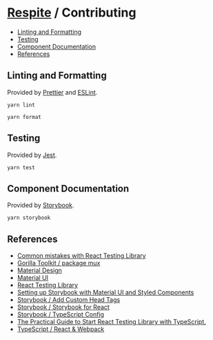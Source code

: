 # [Respite](./README.md) / Contributing

-   [Linting and Formatting](#linting-and-formatting)
-   [Testing](#testing)
-   [Component Documentation](#component-documentation)
-   [References](#references)

## Linting and Formatting

Provided by [Prettier](https://prettier.io/) and [ESLint](https://eslint.org/).

```shell script
yarn lint
```

```shell script
yarn format
```

## Testing

Provided by [Jest](https://jestjs.io/).

```shell script
yarn test
```

## Component Documentation

Provided by [Storybook](https://storybook.js.org/).

```shell script
yarn storybook
```

## References

-   [Common mistakes with React Testing Library](https://kentcdodds.com/blog/common-mistakes-with-react-testing-library)
-   [Gorilla Toolkit / package mux](https://www.gorillatoolkit.org/pkg/mux)
-   [Material Design](https://material.io/design)
-   [Material UI](https://material-ui.com/)
-   [React Testing Library](https://testing-library.com/docs/react-testing-library/intro)
-   [Setting up Storybook with Material UI and Styled Components](https://medium.com/encode/setting-up-storybook-with-material-ui-and-styled-components-5bdacb6db866)
-   [Storybook / Add Custom Head Tags](https://storybook.js.org/docs/configurations/add-custom-head-tags/)
-   [Storybook / Storybook for React](https://storybook.js.org/docs/guides/guide-react/)
-   [Storybook / TypeScript Config](https://storybook.js.org/docs/configurations/typescript-config/)
-   [The Practical Guide to Start React Testing Library with TypeScript.](https://medium.com/javascript-in-plain-english/the-practical-guide-to-start-react-testing-library-with-typescript-d386804a018)
-   [TypeScript / React & Webpack](https://www.typescriptlang.org/docs/handbook/react-&-webpack.html)
